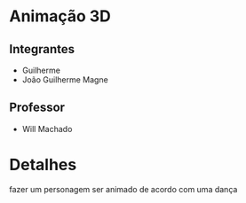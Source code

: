 # Animação 3D


## Integrantes

- Guilherme 
- João Guilherme Magne

## Professor

- Will Machado

# Detalhes
fazer um personagem ser animado de acordo com uma dança
